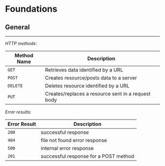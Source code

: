 # Foundations

## General

---

*HTTP methods:*

| Method Name | Description |
| --- | --- |
| `GET` | Retrieves data identified by a URL |
| `POST` | Creates resource/posts data to a server |
| `DELETE` | Deletes resource identified by a URL |
| `PUT` | Creates/replaces a resource sent in a request body |

*Error results:*

| Error Result | Description |
| --- | --- |
| `200` | successful response |
| `404` | file not found error response |
| `500` | internal error response |
| `201` | successful response for a POST method |
